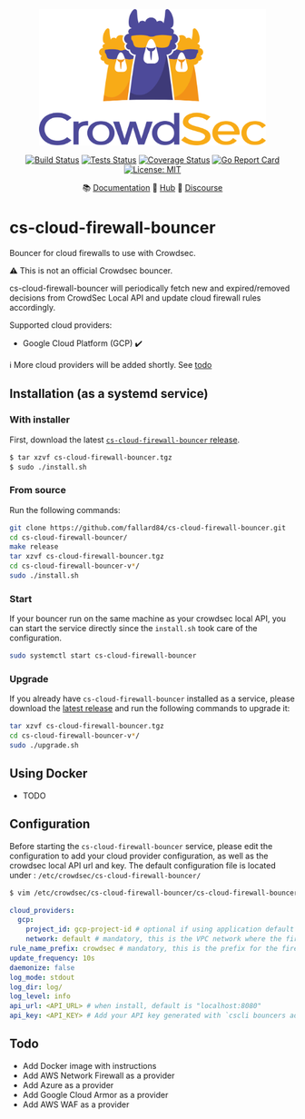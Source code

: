 <p align="center">
<img src="https://github.com/crowdsecurity/crowdsec/raw/master/docs/assets/images/crowdsec_logo.png" alt="CrowdSec" title="CrowdSec" width="400" height="240" style="max-width:100%;">
</p>
<p align="center">
<a href='https://github.com/fallard84/cs-cloud-firewall-bouncer/actions?query=workflow%3Abuild'><img src='https://github.com/fallard84/cs-cloud-firewall-bouncer/workflows/build/badge.svg' alt='Build Status' /></a>
<a href='https://github.com/fallard84/cs-cloud-firewall-bouncer/actions?query=branch%3Amain+workflow%3Atests'><img src='https://github.com/fallard84/cs-cloud-firewall-bouncer/workflows/tests/badge.svg?branch=main' alt='Tests Status' /></a>
<a href='https://coveralls.io/github/fallard84/cs-cloud-firewall-bouncer?branch=main'><img src='https://coveralls.io/repos/github/fallard84/cs-cloud-firewall-bouncer/badge.svg?branch=main' alt='Coverage Status' /></a>
<a href='https://goreportcard.com/report/github.com/fallard84/cs-cloud-firewall-bouncer'><img src='https://goreportcard.com/badge/github.com/fallard84/cs-cloud-firewall-bouncer' alt='Go Report Card' /></a>
<a href='https://opensource.org/licenses/MIT'><img src='https://img.shields.io/badge/License-MIT-yellow.svg' alt='License: MIT' /></a>

</p>

<p align="center">
&#x1F4DA; <a href="#installation-as-a-systemd-service">Documentation</a>
&#x1F4A0; <a href="https://hub.crowdsec.net">Hub</a>
&#128172; <a href="https://discourse.crowdsec.net">Discourse </a>
</p>

# cs-cloud-firewall-bouncer

Bouncer for cloud firewalls to use with Crowdsec.

:warning: This is not an official Crowdsec bouncer.

cs-cloud-firewall-bouncer will periodically fetch new and expired/removed decisions from CrowdSec Local API and update cloud firewall rules accordingly.

Supported cloud providers:

- Google Cloud Platform (GCP) :heavy_check_mark:

:information_source: More cloud providers will be added shortly. See [todo](#todo)

## Installation (as a systemd service)

### With installer

First, download the latest [`cs-cloud-firewall-bouncer` release](https://github.com/fallard84/cs-cloud-firewall-bouncer/releases).

```sh
$ tar xzvf cs-cloud-firewall-bouncer.tgz
$ sudo ./install.sh
```

### From source

Run the following commands:

```bash
git clone https://github.com/fallard84/cs-cloud-firewall-bouncer.git
cd cs-cloud-firewall-bouncer/
make release
tar xzvf cs-cloud-firewall-bouncer.tgz
cd cs-cloud-firewall-bouncer-v*/
sudo ./install.sh
```

### Start

If your bouncer run on the same machine as your crowdsec local API, you can start the service directly since the `install.sh` took care of the configuration.

```sh
sudo systemctl start cs-cloud-firewall-bouncer
```

### Upgrade

If you already have `cs-cloud-firewall-bouncer` installed as a service, please download the [latest release](https://github.com/fallard84/cs-cloud-firewall-bouncer/releases) and run the following commands to upgrade it:

```bash
tar xzvf cs-cloud-firewall-bouncer.tgz
cd cs-cloud-firewall-bouncer-v*/
sudo ./upgrade.sh
```

## Using Docker

- TODO

## Configuration

Before starting the `cs-cloud-firewall-bouncer` service, please edit the configuration to add your cloud provider configuration, as well as the crowdsec local API url and key.
The default configuration file is located under : `/etc/crowdsec/cs-cloud-firewall-bouncer/`

```sh
$ vim /etc/crowdsec/cs-cloud-firewall-bouncer/cs-cloud-firewall-bouncer.yaml
```

```yaml
cloud_providers:
  gcp:
    project_id: gcp-project-id # optional if using application default credentials, will override project id of the application default credentials
    network: default # mandatory, this is the VPC network where the firewall rules will be created
rule_name_prefix: crowdsec # mandatory, this is the prefix for the firewall rule names
update_frequency: 10s
daemonize: false
log_mode: stdout
log_dir: log/
log_level: info
api_url: <API_URL> # when install, default is "localhost:8080"
api_key: <API_KEY> # Add your API key generated with `cscli bouncers add --name <bouncer_name>`
```

## Todo

- Add Docker image with instructions
- Add AWS Network Firewall as a provider
- Add Azure as a provider
- Add Google Cloud Armor as a provider
- Add AWS WAF as a provider
